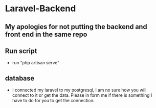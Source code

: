 # Laravel-Backend

## My apologies for not putting the backend and front end in the same repo

## Run script
- run "php artisan serve"

## database
- I connected my laravel to my postgresql, I am no sure how you will connect to it or get the data. Please in form me if there is something I have to do for you to get the connection.
